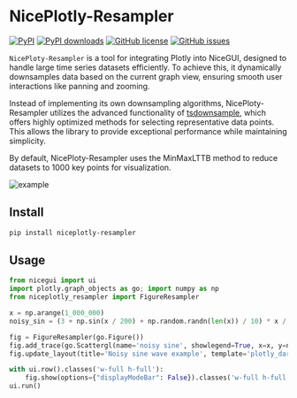 # NicePlotly-Resampler

[![PyPI](https://img.shields.io/pypi/v/niceplotly-resampler?color=dark-green)](https://pypi.org/project/niceplotly-resampler/)
[![PyPI downloads](https://img.shields.io/pypi/dm/niceplotly-resampler?color=dark-green)](https://pypi.org/project/niceplotly-resampler/)
[![GitHub license](https://img.shields.io/github/license/Vidpic/niceplotly-resampler?color=orange)](https://github.com/Vidpic/niceplotly-resampler/blob/main/LICENSE)
[![GitHub issues](https://img.shields.io/github/issues/Vidpic/niceplotly-resampler?color=blue)](https://github.com/Vidpic/niceplotly-resampler/issues)

`NicePloty-Resampler` is a tool for integrating Plotly into NiceGUI, designed to handle large time series datasets efficiently. To achieve this, it dynamically downsamples data based on the current graph view, ensuring smooth user interactions like panning and zooming.

Instead of implementing its own downsampling algorithms, NicePloty-Resampler utilizes the advanced functionality of [tsdownsample](https://github.com/predict-idlab/tsdownsample), which offers highly optimized methods for selecting representative data points. This allows the library to provide exceptional performance while maintaining simplicity.

By default, NicePloty-Resampler uses the MinMaxLTTB method to reduce datasets to 1000 key points for visualization.

![example](https://github.com/Vidpic/niceplotly-resampler/blob/main/docs/example.gif)

## Install
```bash
pip install niceplotly-resampler
```

## Usage

```python
from nicegui import ui
import plotly.graph_objects as go; import numpy as np
from niceplotly_resampler import FigureResampler

x = np.arange(1_000_000)
noisy_sin = (3 + np.sin(x / 200) + np.random.randn(len(x)) / 10) * x / 1_000

fig = FigureResampler(go.Figure())
fig.add_trace(go.Scattergl(name='noisy sine', showlegend=True, x=x, y=noisy_sin))
fig.update_layout(title='Noisy sine wave example', template='plotly_dark', title_x=0.5)

with ui.row().classes('w-full h-full'):
    fig.show(options={"displayModeBar": False}).classes('w-full h-full')
ui.run()
```
